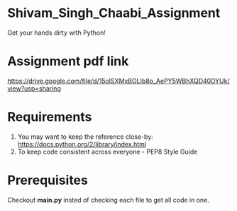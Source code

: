 # Shivam_Singh_Chaabi_Assignment
Get your hands dirty with Python!

# Assignment pdf link
https://drive.google.com/file/d/15oISXMxBOLIb8o_AePY5WBhXQD40DYUk/view?usp=sharing

# Requirements
1. You may want to keep the reference close-by: https://docs.python.org/2/library/index.html
2. To keep code consistent across everyone - PEP8 Style Guide


# Prerequisites
Checkout **main.py** insted of checking each file to get all code in one.

